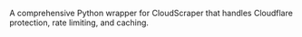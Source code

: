 A comprehensive Python wrapper for CloudScraper that handles Cloudflare protection, rate limiting, and caching.
